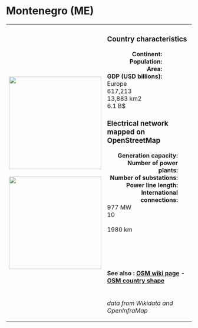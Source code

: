 # Montenegro (ME)

<table width="90%">
<tr>
<td>
<img src="http://commons.wikimedia.org/wiki/Special:FilePath/Flag%20of%20Montenegro.svg" width="250">
<br><br>
<img src="http://commons.wikimedia.org/wiki/Special:FilePath/LocationMontenegro.svg" width="250"></td>
<td>
<h3>Country characteristics</h3>
<div style="display: inline-block;text-align:right;margin-right:30px;font-weight: bold;">
Continent:<br>Population:<br>Area:<br>GDP (USD billions):
</div>
<div style="display: inline-block;">
Europe<br>617,213<br>13,883 km2<br>6.1 B$
</div>
<h3>Electrical network mapped on OpenStreetMap</h3>
<div style="display: inline-block;text-align:right;margin-right:30px;font-weight: bold;">Generation capacity:<br>
Number of power plants:<br>
Number of substations:<br>
Power line length:<br>
International connections:<br>
</div>
<div style="display: inline-block;">977 MW<br>
10<br>
<br>
1980 km<br>
<br>
</div>

<br><br><h4>See also :
<a href="https://wiki.openstreetmap.org/wiki/Power_networks/Montenegro" target="_blank">OSM wiki page</a> -
<a href="https://openstreetmap.org/relation/53296" target="_blank">OSM country shape</a>
</h4>

<br><i>data from Wikidata and OpenInfraMap</i>
</td>
</tr>
</table>




